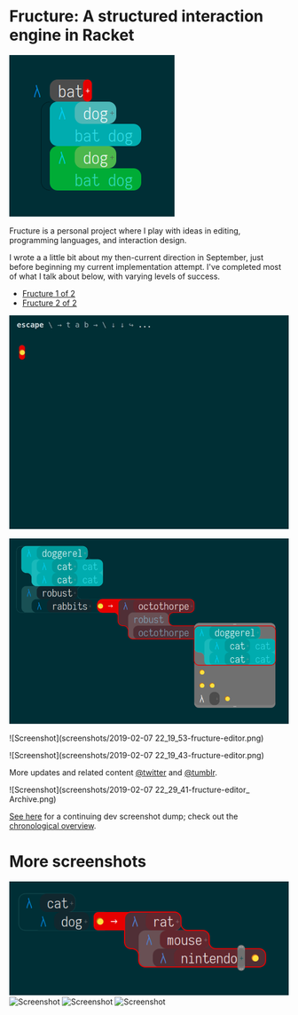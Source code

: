 
Fructure: A structured interaction engine in Racket
===================================================

![Screenshot](screenshots/tumblr_pmdgbc2Kgc1y69izqo1_400.png)

Fructure is a personal project where I play with ideas in editing, programming languages, and interaction design.

I wrote a a little bit about my then-current direction in September, just before beginning my current implementation attempt. I've completed most of what I talk about below, with varying levels of success.
- [Fructure 1 of 2](http://disconcision.com/post/182647782084/fructure-1-of-2)
- [Fructure 2 of 2](http://disconcision.com/post/182647803299/fructure-factoring-2-of-2)


![Screenshot](screenshots/fructure-rounded-modified.gif)

![Screenshot](screenshots/tumblr_pme22tqxTr1y69izqo1_1280.png)

![Screenshot](screenshots/2019-02-07 22_19_53-fructure-editor.png)

![Screenshot](screenshots/2019-02-07 22_19_43-fructure-editor.png)

More updates and related content [@twitter](https://twitter.com/disconcision) and [@tumblr](http://disconcision.com/).

![Screenshot](screenshots/2019-02-07 22_29_41-fructure-editor_ Archive.png)

[See here](https://fructure-editor.tumblr.com/) for a continuing dev screenshot dump; check out the [chronological overview](https://fructure-editor.tumblr.com/archive).

More screenshots
================

![Screenshot](screenshots/tumblr_pme1mh4Sdd1y69izqo1_640.png)
![Screenshot](tumblr_pme1mabMT01y69izqo1_500.png)
![Screenshot](tumblr_pmdg8nEd4h1y69izqo2_640.png)
![Screenshot](tumblr_pme1hgBeA41y69izqo1_400.png)
